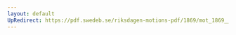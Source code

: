```yaml
---
layout: default
UpRedirect: https://pdf.swedeb.se/riksdagen-motions-pdf/1869/mot_1869__ak__00307.pdf
---
```

